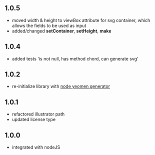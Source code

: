 ## 1.0.5
- moved width & height to viewBox attribute for svg container, which allows the fields to be used as input
- added/changed **setContainer**, **setHeight**, **make**

## 1.0.4

-  added tests 'is not null, has method chord, can generate svg'

## 1.0.2

- re-initialize library with [node yeomen generator](http://yeoman.io/generators/)

## 1.0.1

- refactored illustrator path
- updated license type

## 1.0.0

- integrated with nodeJS

